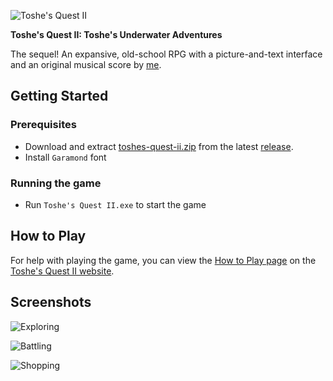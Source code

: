 ![Toshe's Quest II](https://user-images.githubusercontent.com/6226898/77361171-334b1e80-6d25-11ea-86b8-6c5e56ad271a.png)

**Toshe's Quest II: Toshe's Underwater Adventures**

The sequel! An expansive, old-school RPG with a picture-and-text interface and an original musical score by [me](https://github.com/1bengardner).

## Getting Started

### Prerequisites

- Download and extract [toshes-quest-ii.zip](https://github.com/1bengardner/toshes-quest-ii/releases/download/v3.0.0/toshes-quest-ii.zip) from the latest [release](https://github.com/1bengardner/toshes-quest-ii/releases).
- Install ``Garamond`` font

### Running the game

- Run ``Toshe's Quest II.exe`` to start the game

## How to Play

For help with playing the game, you can view the [How to Play page](https://toshesquest.com/how-to-play) on the [Toshe's Quest II website](https://toshesquest.com/).

## Screenshots

![Exploring](https://github.com/1bengardner/toshes-quest-ii/assets/6226898/e8e378a5-4f52-42d3-acd0-24585ab72d28)

![Battling](https://github.com/1bengardner/toshes-quest-ii/assets/6226898/70990a34-5f11-4d53-abf8-4d5eaf0ead63)

![Shopping](https://github.com/1bengardner/toshes-quest-ii/assets/6226898/568fe2c4-f40d-4f8f-be7e-f5c54bb1095b)
